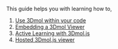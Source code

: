 
This guide helps you with learning how to,

1. [Use 3Dmol within your code](tutorial-code.html)
2. [Embedding a 3Dmol Viewer](tutorial-embeddable.html)
3. [Active Learning with 3Dmol.js](tutorial-learning_environment.html)
4. [Hosted 3Dmol.js viewer](tutorial-url.html) 